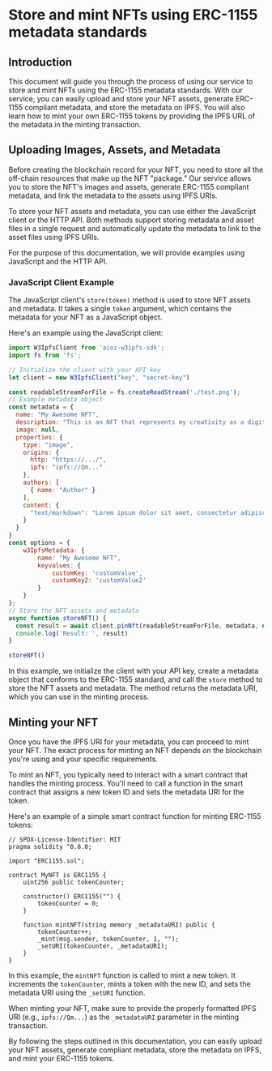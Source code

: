 # Store and mint NFTs using ERC-1155 metadata standards

## Introduction

This document will guide you through the process of using our service to store and mint NFTs using the ERC-1155 metadata standards. With our service, you can easily upload and store your NFT assets, generate ERC-1155 compliant metadata, and store the metadata on IPFS. You will also learn how to mint your own ERC-1155 tokens by providing the IPFS URL of the metadata in the minting transaction.

## Uploading Images, Assets, and Metadata

Before creating the blockchain record for your NFT, you need to store all the off-chain resources that make up the NFT "package." Our service allows you to store the NFT's images and assets, generate ERC-1155 compliant metadata, and link the metadata to the assets using IPFS URIs.

To store your NFT assets and metadata, you can use either the JavaScript client or the HTTP API. Both methods support storing metadata and asset files in a single request and automatically update the metadata to link to the asset files using IPFS URIs.

For the purpose of this documentation, we will provide examples using JavaScript and the HTTP API.

### JavaScript Client Example

The JavaScript client's `store(token)` method is used to store NFT assets and metadata. It takes a single `token` argument, which contains the metadata for your NFT as a JavaScript object.

Here's an example using the JavaScript client:

```javascript
import W3IpfsClient from 'aioz-w3ipfs-sdk';
import fs from 'fs';

// Initialize the client with your API key
let client = new W3IpfsClient("key", "secret-key")

const readableStreamForFile = fs.createReadStream('./test.png');
// Example metadata object
const metadata = {
  name: "My Awesome NFT",
  description: "This is an NFT that represents my creativity as a digital artist!",
  image: null,
  properties: {
    type: "image",
    origins: {
      http: "https://.../",
      ipfs: "ipfs://Qm..."
    },
    authors: [
      { name: "Author" }
    ],
    content: {
      "text/markdown": "Lorem ipsum dolor sit amet, consectetur adipiscing elit..."
    }
  }
}
const options = {
    w3IpfsMetadata: {
        name: "My Awesome NFT",
        keyvalues: {
            customKey: 'customValue',
            customKey2: 'customValue2'
        }
    }
};
// Store the NFT assets and metadata
async function storeNFT() {
  const result = await client.pinNft(readableStreamForFile, metadata, undefined, undefined, options)
  console.log('Result: ', result)
}

storeNFT()

```

In this example, we initialize the client with your API key, create a metadata object that conforms to the ERC-1155 standard, and call the `store` method to store the NFT assets and metadata. The method returns the metadata URI, which you can use in the minting process.

## Minting your NFT

Once you have the IPFS URI for your metadata, you can proceed to mint your NFT. The exact process for minting an NFT depends on the blockchain you're using and your specific requirements.

To mint an NFT, you typically need to interact with a smart contract that handles the minting process. You'll need to call a function in the smart contract that assigns a new token ID and sets the metadata URI for the token.

Here's an example of a simple smart contract function for minting ERC-1155 tokens:

```solidity
// SPDX-License-Identifier: MIT
pragma solidity ^0.8.0;

import "ERC1155.sol";

contract MyNFT is ERC1155 {
    uint256 public tokenCounter;

    constructor() ERC1155("") {
        tokenCounter = 0;
    }

    function mintNFT(string memory _metadataURI) public {
        tokenCounter++;
        _mint(msg.sender, tokenCounter, 1, "");
        _setURI(tokenCounter, _metadataURI);
    }
}
```

In this example, the `mintNFT` function is called to mint a new token. It increments the `tokenCounter`, mints a token with the new ID, and sets the metadata URI using the `_setURI` function.

When minting your NFT, make sure to provide the properly formatted IPFS URI (e.g., `ipfs://Qm...`) as the `_metadataURI` parameter in the minting transaction.

By following the steps outlined in this documentation, you can easily upload your NFT assets, generate compliant metadata, store the metadata on IPFS, and mint your ERC-1155 tokens.
